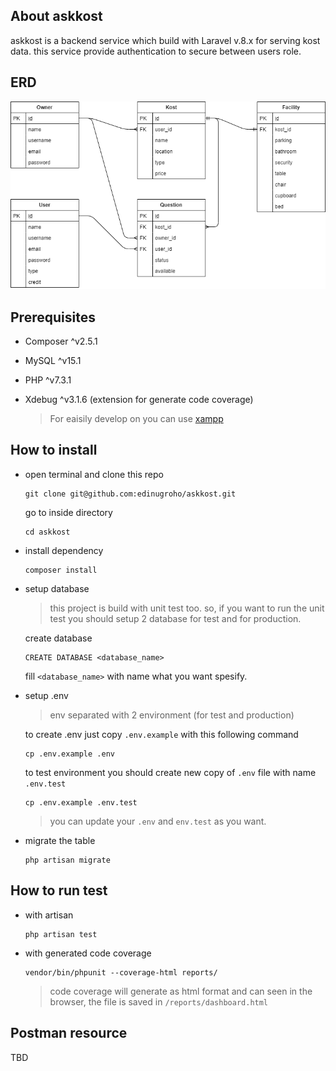 ## About askkost

askkost is a backend service which build with Laravel v.8.x for serving kost data. this service provide authentication to secure between users role.

## ERD

![erd](/erd.png)

## Prerequisites 

- Composer ^v2.5.1
- MySQL ^v15.1
- PHP ^v7.3.1
- Xdebug ^v3.1.6 (extension for generate code coverage)

    > For eaisily develop on you can use [xampp](https://www.apachefriends.org/download.html)


## How to install

- open terminal and clone this repo

    ```
    git clone git@github.com:edinugroho/askkost.git
    ```

    go to inside directory

    ```
    cd askkost
    ```

- install dependency
    
    ```
    composer install
    ```

- setup database
  
    > this project is build with unit test too. so, if you want to run the unit test you should setup 2 database for test and for production.

    create database
    
    ```
    CREATE DATABASE <database_name>
    ```

    fill `<database_name>` with name what you want spesify.

- setup .env

    > env separated with 2 environment (for test and production)

    to create .env just copy `.env.example` with this following command

    ```
    cp .env.example .env
    ```
    to test environment you should create new copy of `.env` file with name `.env.test`
    
    ```
    cp .env.example .env.test
    ```
    >you can update your `.env` and `env.test` as you want.

- migrate the table

    ```
    php artisan migrate
    ```

## How to run test

- with artisan
   
    ```
    php artisan test
    ```
- with generated code coverage

    ```
    vendor/bin/phpunit --coverage-html reports/
    ```
    > code coverage will generate as html format and can seen in the browser, the file is saved in `/reports/dashboard.html`

## Postman resource

TBD